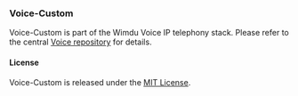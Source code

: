 ### Voice-Custom

Voice-Custom is part of the Wimdu Voice IP telephony stack.
Please refer to the central [Voice repository](https://github.com/fwoeck/voice) for details.

#### License

Voice-Custom is released under the [MIT License](LICENSE).

